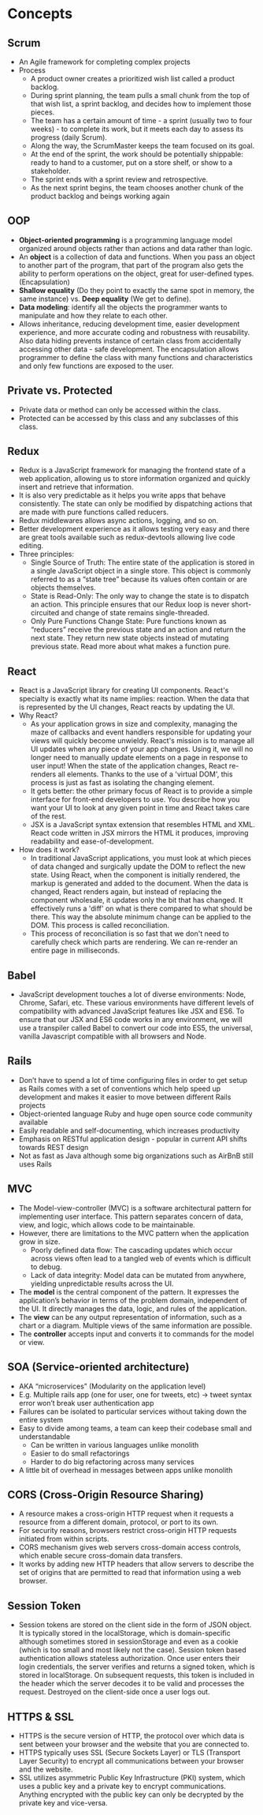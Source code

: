 # Concepts

## Scrum
- An Agile framework for completing complex projects
- Process
  - A product owner creates a prioritized wish list called a product backlog.
  - During sprint planning, the team pulls a small chunk from the top of that wish list, a sprint backlog, and decides how to implement those pieces.
  - The team has a certain amount of time - a sprint (usually two to four weeks) - to complete its work, but it meets each day to assess its progress (daily Scrum).
  - Along the way, the ScrumMaster keeps the team focused on its goal.
  - At the end of the sprint, the work should be potentially shippable: ready to hand to a customer, put on a store shelf, or show to a stakeholder.
  - The sprint ends with a sprint review and retrospective.
  - As the next sprint begins, the team chooses another chunk of the product backlog and beings working again

## OOP
- **Object-oriented programming** is a programming language model organized around objects rather than actions and data rather than logic.
- An **object** is a collection of data and functions. When you pass an object to another part of the program, that part of the program also gets the ability to perform operations on the object, great for user-defined types. (Encapsulation)
- **Shallow equality** (Do they point to exactly the same spot in memory, the same instance) vs. **Deep equality** (We get to define).
- **Data modeling**: identify all the objects the programmer wants to manipulate and how they relate to each other.
- Allows inheritance, reducing development time, easier development experience, and more accurate coding and robustness with reusability. Also data hiding prevents instance of certain class from accidentally accessing other data - safe development. The encapsulation allows programmer to define the class with many functions and characteristics and only few functions are exposed to the user.

## Private vs. Protected
- Private data or method can only be accessed within the class.
- Protected can be accessed by this class and any subclasses of this class.

## Redux
- Redux is a JavaScript framework for managing the frontend state of a web application, allowing us to store information organized and quickly insert and retrieve that information.
- It is also very predictable as it helps you write apps that behave consistently. The state can only be modified by dispatching actions that are made with pure functions called reducers.
- Redux middlewares allows async actions, logging, and so on.
- Better development experience as it allows testing very easy and there are great tools available such as redux-devtools allowing live code editing.
- Three principles:
  - Single Source of Truth: The entire state of the application is stored in a single JavaScript object in a single store. This object is commonly referred to as a “state tree” because its values often contain or are objects themselves.
  - State is Read-Only: The only way to change the state is to dispatch an action. This principle ensures that our Redux loop is never short-circuited and change of state remains single-threaded.
  - Only Pure Functions Change State: Pure functions known as “reducers” receive the previous state and an action and return the next state. They return new state objects instead of mutating previous state. Read more about what makes a function pure.

## React
- React is a JavaScript library for creating UI components. React's specialty is exactly what its name implies: reaction. When the data that is represented by the UI changes, React reacts by updating the UI.
- Why React?
  - As your application grows in size and complexity, managing the maze of callbacks and event handlers responsible for updating your views will quickly become unwieldy. React's mission is to manage all UI updates when any piece of your app changes. Using it, we will no longer need to manually update elements on a page in response to user input! When the state of the application changes, React re-renders all elements. Thanks to the use of a 'virtual DOM', this process is just as fast as isolating the changing element.
  - It gets better: the other primary focus of React is to provide a simple interface for front-end developers to use. You describe how you want your UI to look at any given point in time and React takes care of the rest.
  - JSX is a JavaScript syntax extension that resembles HTML and XML. React code written in JSX mirrors the HTML it produces, improving readability and ease-of-development.
- How does it work?
  - In traditional JavaScript applications, you must look at which pieces of data changed and surgically update the DOM to reflect the new state. Using React, when the component is initially rendered, the markup is generated and added to the document. When the data is changed, React renders again, but instead of replacing the component wholesale, it updates only the bit that has changed. It effectively runs a 'diff' on what is there compared to what should be there. This way the absolute minimum change can be applied to the DOM. This process is called reconciliation.
  - This process of reconciliation is so fast that we don't need to carefully check which parts are rendering. We can re-render an entire page in milliseconds.

## Babel
- JavaScript development touches a lot of diverse environments: Node, Chrome, Safari, etc. These various environments have different levels of compatibility with advanced JavaScript features like JSX and ES6. To ensure that our JSX and ES6 code works in any environment, we will use a transpiler called Babel to convert our code into ES5, the universal, vanilla Javascript compatible with all browsers and Node.

## Rails
- Don’t have to spend a lot of time configuring files in order to get setup as Rails comes with a set of conventions which help speed up development and makes it easier to move between different Rails projects
- Object-oriented language Ruby and huge open source code community available
- Easily readable and self-documenting, which increases productivity
- Emphasis on RESTful application design - popular in current API shifts towards REST design
- Not as fast as Java although some big organizations such as AirBnB still uses Rails

## MVC
- The Model-view-controller (MVC) is a software architectural pattern for implementing user interface. This pattern separates concern of data, view, and logic, which allows code to be maintainable. 
- However, there are limitations to the MVC pattern when the application grow in size. 
  - Poorly defined data flow: The cascading updates which occur across views often lead to a tangled web of events which is difficult to debug. 
  - Lack of data integrity: Model data can be mutated from anywhere, yielding unpredictable results across the UI.
- The **model** is the central component of the pattern. It expresses the application’s behavior in terms of the problem domain, independent of the UI. It directly manages the data, logic, and rules of the application.
- The **view** can be any output representation of information, such as a chart or a diagram. Multiple views of the same information are possible.
- The **controller** accepts input and converts it to commands for the model or view.

## SOA (Service-oriented architecture)
- AKA “microservices” (Modularity on the application level)
- E.g. Multiple rails app (one for user, one for tweets, etc) -> tweet syntax error won’t break user authentication app
- Failures can be isolated to particular services without taking down the entire system
- Easy to divide among teams, a team can keep their codebase small and understandable
  - Can be written in various languages unlike monolith
  - Easier to do small refactorings
  - Harder to do big refactoring across many services
- A little bit of overhead in messages between apps unlike monolith

## CORS (Cross-Origin Resource Sharing)
- A resource makes a cross-origin HTTP request when it requests a resource from a different domain, protocol, or port to its own.
- For security reasons, browsers restrict cross-origin HTTP requests initiated from within scripts.
- CORS mechanism gives web servers cross-domain access controls, which enable secure cross-domain data transfers.
- It works by adding new HTTP headers that allow servers to describe the set of origins that are permitted to read that information using a web browser.

## Session Token
- Session tokens are stored on the client side in the form of JSON object. It is typically stored in the localStorage, which is domain-specific although sometimes stored in sessionStorage and even as a cookie (which is too small and most likely not the case). Session token based authentication allows stateless authorization. Once user enters their login credentials, the server verifies and returns a signed token, which is stored in localStorage. On subsequent requests, this token is included in the header which the server decodes it to be valid and processes the request. Destroyed on the client-side once a user logs out.

## HTTPS & SSL
- HTTPS is the secure version of HTTP, the protocol over which data is sent between your browser and the website that you are connected to.
- HTTPS typically uses SSL (Secure Sockets Layer) or TLS (Transport Layer Security) to encrypt all communications between your browser and the website.
- SSL utilizes asymmetric Public Key Infrastructure (PKI) system, which uses a public key and a private key to encrypt communications. Anything encrypted with the public key can only be decrypted by the private key and vice-versa.















